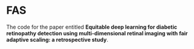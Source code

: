 # FAS

The code for the paper entitled **Equitable deep learning for diabetic retinopathy detection using multi-dimensional retinal imaging with fair adaptive scaling: a retrospective study**.
